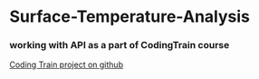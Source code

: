 # Surface-Temperature-Analysis
### working with API as a part of CodingTrain course 
[Coding Train project on github](https://github.com/CodingTrain/Intro-to-Data-APIs-JS)
